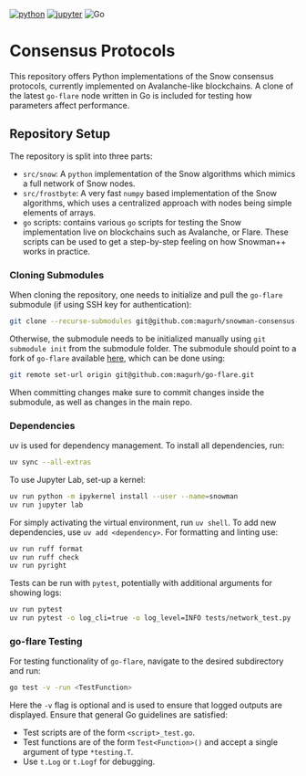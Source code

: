 [![python](https://img.shields.io/badge/Python-3.11-3776AB.svg?style=flat&logo=python&logoColor=white)](https://www.python.org)
[![jupyter](https://img.shields.io/badge/Jupyter-Lab-F37626.svg?style=flat&logo=Jupyter)](https://jupyterlab.readthedocs.io/en/stable)
![Go](https://img.shields.io/badge/Golang-1.21.8-%2300ADD8.svg?style=flate&logo=go&logoColor=white)

# Consensus Protocols

This repository offers Python implementations of the Snow consensus protocols, currently implemented on Avalanche-like blockchains.
A clone of the latest `go-flare` node written in Go is included for testing how parameters affect performance.

## Repository Setup

The repository is split into three parts:

* `src/snow`: A `python` implementation of the Snow algorithms which mimics a full network of Snow nodes.
* `src/frostbyte`: A very fast `numpy` based implementation of the Snow algorithms, which uses a centralized approach with nodes being simple elements of arrays.
* `go` scripts: contains various `go` scripts for testing the Snow implementation live on blockchains such as Avalanche, or Flare.
    These scripts can be used to get a step-by-step feeling on how Snowman++ works in practice.

### Cloning Submodules

When cloning the repository, one needs to initialize and pull the `go-flare` submodule (if using SSH key for authentication):

```bash
git clone --recurse-submodules git@github.com:magurh/snowman-consensus-sim.git
```

Otherwise, the submodule needs to be initialized manually using `git submodule init` from the submodule folder.
The submodule should point to a fork of `go-flare` available [here](https://github.com/magurh/go-flare), which can be done using:

```bash
git remote set-url origin git@github.com:magurh/go-flare.git
```

When committing changes make sure to commit changes inside the submodule, as well as changes in the main repo.

### Dependencies

uv is used for dependency management. To install all dependencies, run:

```bash
uv sync --all-extras
```

To use Jupyter Lab, set-up a kernel:

```bash
uv run python -m ipykernel install --user --name=snowman
uv run jupyter lab
```

For simply activating the virtual environment, run `uv shell`. To add new dependencies, use `uv add <dependency>`.
For formatting and linting use:

```bash
uv run ruff format
uv run ruff check
uv run pyright
```

Tests can be run with `pytest`, potentially with additional arguments for showing logs:

```bash
uv run pytest
uv run pytest -o log_cli=true -o log_level=INFO tests/network_test.py
```

### go-flare Testing

For testing functionality of `go-flare`, navigate to the desired subdirectory and run:

```bash
go test -v -run <TestFunction>
```

Here the `-v` flag is optional and is used to ensure that logged outputs are displayed.
Ensure that general Go guidelines are satisfied:

* Test scripts are of the form `<script>_test.go`.
* Test functions are of the form `Test<Function>()` and accept a single argument of type `*testing.T`.
* Use `t.Log` or `t.Logf` for debugging.

